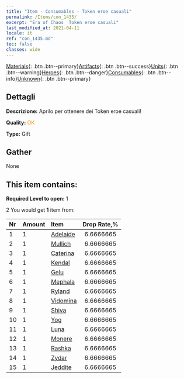 ```yaml
---
title: "Item - Consumables - Token eroe casuali"
permalink: /Items/con_1435/
excerpt: "Era of Chaos  Token eroe casuali"
last_modified_at: 2021-04-11
locale: it
ref: "con_1435.md"
toc: false
classes: wide
---
```

 [Materials](/it/Items/){: .btn .btn--primary}[Artifacts](/it/Items/Artifacts/){: .btn .btn--success}[Units](/it/Items/Units/){: .btn .btn--warning}[Heroes](/it/Items/Heroes/){: .btn .btn--danger}[Consumables](/it/Items/Consumables/){: .btn .btn--info}[Unknown](/it/Items/Unknown/){: .btn .btn--primary}

## Dettagli
 **Descrizione:** Aprilo per ottenere dei Token eroe casuali!

 **Quality:** <span style="color: #FF8C00">OK</span>

 **Type:** Gift

## Gather

  None

## This item contains:

 **Required Level to open:** 1

 2 You would get **1** item  from:

  | Nr | Amount |     Item    | Drop Rate,% |
  |:---|:-------|:------------|:---------:|
  | 1 | 1 | [Adelaide](/it/Items/her_359/) | 6.6666665 | 
  | 2 | 1 | [Mullich](/it/Items/her_360/) | 6.6666665 | 
  | 3 | 1 | [Caterina](/it/Items/her_361/) | 6.6666665 | 
  | 4 | 1 | [Kendal](/it/Items/her_363/) | 6.6666665 | 
  | 5 | 1 | [Gelu](/it/Items/her_366/) | 6.6666665 | 
  | 6 | 1 | [Mephala](/it/Items/her_367/) | 6.6666665 | 
  | 7 | 1 | [Ryland](/it/Items/her_368/) | 6.6666665 | 
  | 8 | 1 | [Vidomina](/it/Items/her_372/) | 6.6666665 | 
  | 9 | 1 | [Shiva](/it/Items/her_376/) | 6.6666665 | 
  | 10 | 1 | [Yog](/it/Items/her_377/) | 6.6666665 | 
  | 11 | 1 | [Luna](/it/Items/her_378/) | 6.6666665 | 
  | 12 | 1 | [Monere](/it/Items/her_379/) | 6.6666665 | 
  | 13 | 1 | [Rashka](/it/Items/her_384/) | 6.6666665 | 
  | 14 | 1 | [Zydar](/it/Items/her_385/) | 6.6666665 | 
  | 15 | 1 | [Jeddite](/it/Items/her_391/) | 6.6666665 | 
